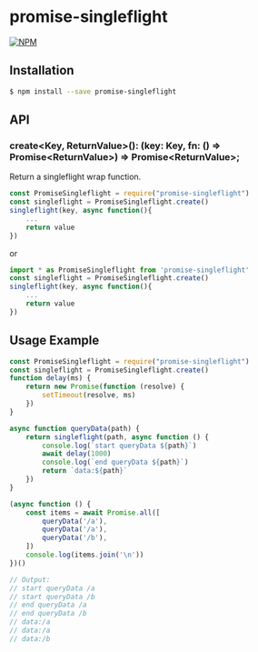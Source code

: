 # promise-singleflight
[![NPM](https://nodei.co/npm/promise-singleflight.svg?downloads=true&downloadRank=true)](https://nodei.co/npm/promise-solo/)

## Installation

```bash
$ npm install --save promise-singleflight
```

## API
### create<Key, ReturnValue>(): (key: Key, fn: () => Promise\<ReturnValue\>) => Promise\<ReturnValue\>;

Return a singleflight wrap function.


```cjs
const PromiseSingleflight = require("promise-singleflight")
const singleflight = PromiseSingleflight.create()
singleflight(key, async function(){
    ...
    return value
})
```

or

```mjs
import * as PromiseSingleflight from 'promise-singleflight'
const singleflight = PromiseSingleflight.create()
singleflight(key, async function(){
    ...
    return value
})
```


## Usage Example

```js
const PromiseSingleflight = require("promise-singleflight")
const singleflight = PromiseSingleflight.create()
function delay(ms) {
    return new Promise(function (resolve) {
        setTimeout(resolve, ms)
    })
}

async function queryData(path) {
    return singleflight(path, async function () {
        console.log(`start queryData ${path}`)
        await delay(1000)
        console.log(`end queryData ${path}`)
        return `data:${path}`
    })
}

(async function () {
    const items = await Promise.all([
        queryData('/a'),
        queryData('/a'),
        queryData('/b'),
    ])
    console.log(items.join('\n'))
})()

// Output:
// start queryData /a
// start queryData /b
// end queryData /a
// end queryData /b
// data:/a
// data:/a
// data:/b
```
